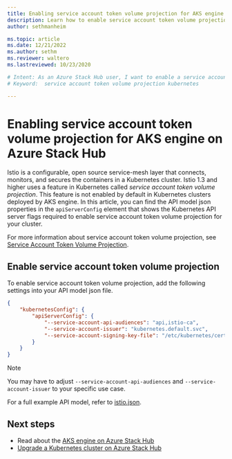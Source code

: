 ```yaml
---
title: Enabling service account token volume projection for AKS engine on Azure Stack Hub 
description: Learn how to enable service account token volume projection for AKS engine on Azure Stack Hub.
author: sethmanheim

ms.topic: article
ms.date: 12/21/2022
ms.author: sethm
ms.reviewer: waltero
ms.lastreviewed: 10/23/2020

# Intent: As an Azure Stack Hub user, I want to enable a service account token volume projection on the Kubernetes cluster using AKS on Azure Stack Hub.
# Keyword:  service account token volume projection kubernetes

---
```



# Enabling service account token volume projection for AKS engine on Azure Stack Hub

Istio is a configurable, open source service-mesh layer that connects, monitors, and secures the containers in a Kubernetes cluster. Istio 1.3 and higher uses a feature in Kubernetes called *service account token volume projection*. This feature is not enabled by default in Kubernetes clusters deployed by AKS engine. In this article, you can find the API model json properties in the `apiServerConfig` element that shows the Kubernetes API server flags required to enable service account token volume projection for your cluster.

For more information about service account token volume projection, see [Service Account Token Volume Projection](https://kubernetes.io/docs/tasks/configure-pod-container/configure-service-account/#service-account-token-volume-projection).

## Enable service account token volume projection

To enable service account token volume projection, add the following settings into your API model json file. 

```json
{
    "kubernetesConfig": {
        "apiServerConfig": {
            "--service-account-api-audiences": "api,istio-ca",
            "--service-account-issuer": "kubernetes.default.svc",
            "--service-account-signing-key-file": "/etc/kubernetes/certs/apiserver.key"
        }
    }
}
```

> [!Note]  
> You may have to adjust `--service-account-api-audiences` and `--service-account-issuer` to your specific use case.

For a full example API model, refer to [istio.json](https://github.com/Azure/aks-engine/blob/master/examples/service-mesh/istio.json).

## Next steps

- Read about the [AKS engine on Azure Stack Hub](azure-stack-kubernetes-aks-engine-overview.md)
- [Upgrade a Kubernetes cluster on Azure Stack Hub](azure-stack-kubernetes-aks-engine-upgrade.md)
